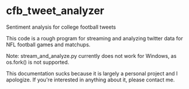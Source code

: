 # cfb_tweet_analyzer
Sentiment analysis for college football tweets


This code is a rough program for streaming and analyzing twitter data for NFL football games and matchups.

Note:
stream_and_analyze.py currently does not work for Windows, as os.fork() is not supported.

This documentation sucks because it is largely a personal project and I apologize. If you're interested in anything about it, please contact me.
